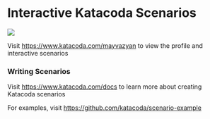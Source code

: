 # Interactive Katacoda Scenarios

[![](http://shields.katacoda.com/katacoda/mayvazyan/count.svg)](https://www.katacoda.com/mayvazyan "Get your profile on Katacoda.com")

Visit https://www.katacoda.com/mayvazyan to view the profile and interactive scenarios

### Writing Scenarios
Visit https://www.katacoda.com/docs to learn more about creating Katacoda scenarios

For examples, visit https://github.com/katacoda/scenario-example
